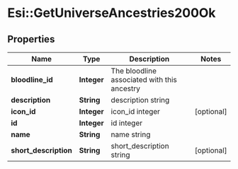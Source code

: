 # Esi::GetUniverseAncestries200Ok

## Properties
Name | Type | Description | Notes
------------ | ------------- | ------------- | -------------
**bloodline_id** | **Integer** | The bloodline associated with this ancestry | 
**description** | **String** | description string | 
**icon_id** | **Integer** | icon_id integer | [optional] 
**id** | **Integer** | id integer | 
**name** | **String** | name string | 
**short_description** | **String** | short_description string | [optional] 


